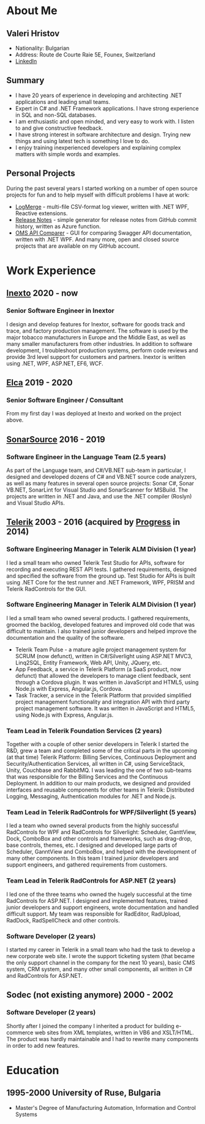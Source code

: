 # About Me

## Valeri Hristov
- Nationality: Bulgarian
- Address: Route de Courte Raie 5E, Founex, Switzerland
- [LinkedIn](https://www.linkedin.com/in/valeri-hristov-771baa131/)

## Summary
- I have 20 years of experience in developing and architecting .NET applications and leading small teams.
- Expert in C# and .NET Framework applications. I have strong experience in SQL and non-SQL databases.
- I am enthusiastic and open minded, and very easy to work with. I listen to and give constructive feedback.
- I have strong interest in software architecture and design. Trying new things and using latest tech is something I love to do.
- I enjoy training inexperienced developers and explaining complex matters with simple words and examples.

## Personal Projects
During the past several years I started working on a number of open source projects for fun and to help myself with difficult problems I have at work:
- [LogMerge](https://github.com/valhristov/LogMergeRx) - multi-file CSV-format log viewer, written with .NET WPF, Reactive extensions.
- [Release Notes](https://github.com/valhristov/release-notes-generator) - simple generator for release notes from GitHub commit history, written as Azure function.
- [OMS API Comparer](https://github.com/valhristov/ApiComparer) - GUI for comparing Swagger API documentation, written with .NET WPF.
And many more, open and closed source projects that are available on my GitHub account.

# Work Experience

## [Inexto](http://www.inexto.com) 2020 - now
### Senior Software Engineer in Inextor

I design and develop features for Inextor, software for goods track and trace, and factory production management. The software is used by the major tobacco manufacturers in Europe and the Middle East, as well as many smaller manufacturers from other industries. In addition to software development, I troubleshoot production systems, perform code reviews and provide 3rd level support for customers and partners. Inextor is written using .NET, WPF, ASP.NET, EF6, WCF.

## [Elca](http://www.elca.ch) 2019 - 2020
### Senior Software Engineer / Consultant
From my first day I was deployed at Inexto and worked on the project above.

## [SonarSource](http://www.sonarsource.com) 2016 - 2019
### Software Engineer in the Language Team (2.5 years)
As part of the Language team, and C#/VB.NET sub-team in particular, I designed and developed dozens of C# and VB.NET source code analyzers, as well as many features in several open source projects: Sonar C#, Sonar VB.NET, SonarLint for Visual Studio and SonarScanner for MSBuild. The projects are written in .NET and Java, and use the .NET compiler (Roslyn) and Visual Studio APIs.

## [Telerik](http://www.telerik.com) 2003 - 2016 (acquired by [Progress](http://www.progress.com) in 2014)
### Software Engineering Manager in Telerik ALM Division (1 year)
I led a small team who owned Telerik Test Studio for APIs, software for recording and executing REST API tests. I gathered requirements, designed and specified the software from the ground up. Test Studio for APIs is built using .NET Core for the test runner and .NET Framework, WPF, PRISM and Telerik RadControls for the GUI.

### Software Engineering Manager in Telerik ALM Division (1 year)
I led a small team who owned several products. I gathered requirements, groomed the backlog, developed features and improved old code that was difficult to maintain. I also trained junior developers and helped improve the documentation and the quality of the software.
- Telerik Team Pulse - a mature agile project management system for SCRUM (now defunct), written in C#/Silverlight using ASP.NET MVC3, Linq2SQL, Entity Framework, Web API, Unity, JQuery, etc.
- App Feedback, a service in Telerik Platform (a SaaS product, now defunct) that allowed the developers to manage client feedback, sent through a Cordova plugin. It was written in JavaScript and HTML5, using Node.js with Express, Angular.js, Cordova. 
- Task Tracker, a service in the Telerik Platform that provided simplified project management functionality and integration API with third party project management software. It was written in JavaScript and HTML5, using Node.js with Express, Angular.js. 


### Team Lead in Telerik Foundation Services (2 years)
Together with a couple of other senior developers in Telerik I started the R&D, grew a team and completed some of the critical parts in the upcoming (at that time) Telerik Platform: Billing Services, Continuous Deployment and Security/Authentication Services, all written in C#, using ServiceStack, Unity, Couchbase and RabbitMQ. I was leading the one of two sub-teams that was responsible for the Billing Services and the Continuous Deployment. In addition to our main products, we designed and provided interfaces and reusable components for other teams in Telerik: Distributed Logging, Messaging, Authentication modules for .NET and Node.js. 

### Team Lead in Telerik RadControls for WPF/Silverlight (5 years)
I led a team who owned several products from the highly successful RadControls for WPF and RadControls for Silverlight: Scheduler, GanttView, Dock, ComboBox and other controls and frameworks, such as drag-drop, base controls, themes, etc. I designed and developed large parts of Scheduler, GanntView and ComboBox, and helped with the development of many other components. In this team I trained junior developers and support engineers, and gathered requirements from customers.

### Team Lead in Telerik RadControls for ASP.NET (2 years)
I led one of the three teams who owned the hugely successful at the time RadControls for ASP.NET. I designed and implemented features, trained junior developers and support engineers, wrote documentation and handled difficult support. My team was responsible for RadEditor, RadUpload, RadDock, RadSpellCheck and other controls. 

### Software Developer (2 years)
I started my career in Telerik in a small team who had the task to develop a new corporate web site. I wrote the support ticketing system (that became the only support channel in the company for the next 10 years), basic CMS system, CRM system, and many other small components, all written in C# and RadControls for ASP.NET.

## Sodec (not existing anymore) 2000 - 2002
### Software Developer (2 years)
Shortly after I joined the company I inherited a product for building e-commerce web sites from XML templates, written in VB6 and XSLT/HTML. The product was hardly maintainable and I had to rewrite many components in order to add new features.

# Education

## 1995-2000 University of Ruse, Bulgaria
- Master's Degree of Manufacturing Automation, Information and Control Systems



